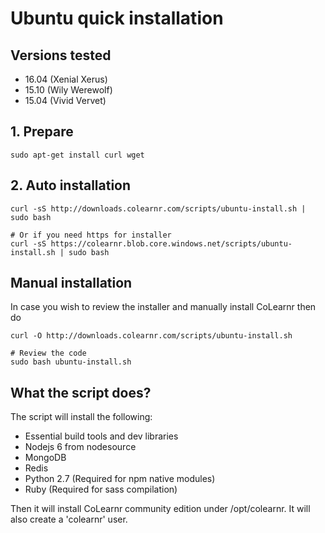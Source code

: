 # Ubuntu quick installation

## Versions tested
- 16.04 (Xenial Xerus)
- 15.10 (Wily Werewolf)
- 15.04 (Vivid Vervet)

## 1. Prepare
```
sudo apt-get install curl wget
```

## 2. Auto installation
```
curl -sS http://downloads.colearnr.com/scripts/ubuntu-install.sh | sudo bash

# Or if you need https for installer
curl -sS https://colearnr.blob.core.windows.net/scripts/ubuntu-install.sh | sudo bash
```

## Manual installation

In case you wish to review the installer and manually install CoLearnr then do

```
curl -O http://downloads.colearnr.com/scripts/ubuntu-install.sh

# Review the code
sudo bash ubuntu-install.sh
```

## What the script does?

The script will install the following:

- Essential build tools and dev libraries
- Nodejs 6 from nodesource
- MongoDB
- Redis
- Python 2.7 (Required for npm native modules)
- Ruby (Required for sass compilation)

Then it will install CoLearnr community edition under /opt/colearnr. It will also create a 'colearnr' user.
